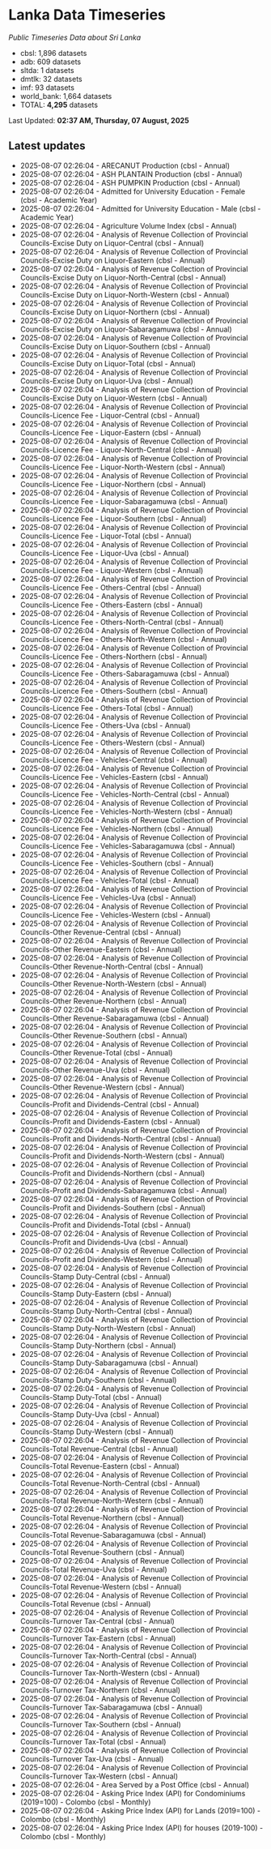 # Lanka Data Timeseries
*Public Timeseries Data about Sri Lanka*

* cbsl: 1,896 datasets
* adb: 609 datasets
* sltda: 1 datasets
* dmtlk: 32 datasets
* imf: 93 datasets
* world_bank: 1,664 datasets
* TOTAL: **4,295** datasets

Last Updated: **02:37 AM, Thursday, 07 August, 2025**

## Latest updates

* 2025-08-07 02:26:04 - ARECANUT Production (cbsl - Annual)
* 2025-08-07 02:26:04 - ASH PLANTAIN Production (cbsl - Annual)
* 2025-08-07 02:26:04 - ASH PUMPKIN Production (cbsl - Annual)
* 2025-08-07 02:26:04 - Admitted for University Education - Female (cbsl - Academic Year)
* 2025-08-07 02:26:04 - Admitted for University Education - Male (cbsl - Academic Year)
* 2025-08-07 02:26:04 - Agriculture Volume Index (cbsl - Annual)
* 2025-08-07 02:26:04 - Analysis of Revenue Collection of Provincial Councils-Excise Duty on Liquor-Central (cbsl - Annual)
* 2025-08-07 02:26:04 - Analysis of Revenue Collection of Provincial Councils-Excise Duty on Liquor-Eastern (cbsl - Annual)
* 2025-08-07 02:26:04 - Analysis of Revenue Collection of Provincial Councils-Excise Duty on Liquor-North-Central (cbsl - Annual)
* 2025-08-07 02:26:04 - Analysis of Revenue Collection of Provincial Councils-Excise Duty on Liquor-North-Western (cbsl - Annual)
* 2025-08-07 02:26:04 - Analysis of Revenue Collection of Provincial Councils-Excise Duty on Liquor-Northern (cbsl - Annual)
* 2025-08-07 02:26:04 - Analysis of Revenue Collection of Provincial Councils-Excise Duty on Liquor-Sabaragamuwa (cbsl - Annual)
* 2025-08-07 02:26:04 - Analysis of Revenue Collection of Provincial Councils-Excise Duty on Liquor-Southern (cbsl - Annual)
* 2025-08-07 02:26:04 - Analysis of Revenue Collection of Provincial Councils-Excise Duty on Liquor-Total (cbsl - Annual)
* 2025-08-07 02:26:04 - Analysis of Revenue Collection of Provincial Councils-Excise Duty on Liquor-Uva (cbsl - Annual)
* 2025-08-07 02:26:04 - Analysis of Revenue Collection of Provincial Councils-Excise Duty on Liquor-Western (cbsl - Annual)
* 2025-08-07 02:26:04 - Analysis of Revenue Collection of Provincial Councils-Licence Fee - Liquor-Central (cbsl - Annual)
* 2025-08-07 02:26:04 - Analysis of Revenue Collection of Provincial Councils-Licence Fee - Liquor-Eastern (cbsl - Annual)
* 2025-08-07 02:26:04 - Analysis of Revenue Collection of Provincial Councils-Licence Fee - Liquor-North-Central (cbsl - Annual)
* 2025-08-07 02:26:04 - Analysis of Revenue Collection of Provincial Councils-Licence Fee - Liquor-North-Western (cbsl - Annual)
* 2025-08-07 02:26:04 - Analysis of Revenue Collection of Provincial Councils-Licence Fee - Liquor-Northern (cbsl - Annual)
* 2025-08-07 02:26:04 - Analysis of Revenue Collection of Provincial Councils-Licence Fee - Liquor-Sabaragamuwa (cbsl - Annual)
* 2025-08-07 02:26:04 - Analysis of Revenue Collection of Provincial Councils-Licence Fee - Liquor-Southern (cbsl - Annual)
* 2025-08-07 02:26:04 - Analysis of Revenue Collection of Provincial Councils-Licence Fee - Liquor-Total (cbsl - Annual)
* 2025-08-07 02:26:04 - Analysis of Revenue Collection of Provincial Councils-Licence Fee - Liquor-Uva (cbsl - Annual)
* 2025-08-07 02:26:04 - Analysis of Revenue Collection of Provincial Councils-Licence Fee - Liquor-Western (cbsl - Annual)
* 2025-08-07 02:26:04 - Analysis of Revenue Collection of Provincial Councils-Licence Fee - Others-Central (cbsl - Annual)
* 2025-08-07 02:26:04 - Analysis of Revenue Collection of Provincial Councils-Licence Fee - Others-Eastern (cbsl - Annual)
* 2025-08-07 02:26:04 - Analysis of Revenue Collection of Provincial Councils-Licence Fee - Others-North-Central (cbsl - Annual)
* 2025-08-07 02:26:04 - Analysis of Revenue Collection of Provincial Councils-Licence Fee - Others-North-Western (cbsl - Annual)
* 2025-08-07 02:26:04 - Analysis of Revenue Collection of Provincial Councils-Licence Fee - Others-Northern (cbsl - Annual)
* 2025-08-07 02:26:04 - Analysis of Revenue Collection of Provincial Councils-Licence Fee - Others-Sabaragamuwa (cbsl - Annual)
* 2025-08-07 02:26:04 - Analysis of Revenue Collection of Provincial Councils-Licence Fee - Others-Southern (cbsl - Annual)
* 2025-08-07 02:26:04 - Analysis of Revenue Collection of Provincial Councils-Licence Fee - Others-Total (cbsl - Annual)
* 2025-08-07 02:26:04 - Analysis of Revenue Collection of Provincial Councils-Licence Fee - Others-Uva (cbsl - Annual)
* 2025-08-07 02:26:04 - Analysis of Revenue Collection of Provincial Councils-Licence Fee - Others-Western (cbsl - Annual)
* 2025-08-07 02:26:04 - Analysis of Revenue Collection of Provincial Councils-Licence Fee - Vehicles-Central (cbsl - Annual)
* 2025-08-07 02:26:04 - Analysis of Revenue Collection of Provincial Councils-Licence Fee - Vehicles-Eastern (cbsl - Annual)
* 2025-08-07 02:26:04 - Analysis of Revenue Collection of Provincial Councils-Licence Fee - Vehicles-North-Central (cbsl - Annual)
* 2025-08-07 02:26:04 - Analysis of Revenue Collection of Provincial Councils-Licence Fee - Vehicles-North-Western (cbsl - Annual)
* 2025-08-07 02:26:04 - Analysis of Revenue Collection of Provincial Councils-Licence Fee - Vehicles-Northern (cbsl - Annual)
* 2025-08-07 02:26:04 - Analysis of Revenue Collection of Provincial Councils-Licence Fee - Vehicles-Sabaragamuwa (cbsl - Annual)
* 2025-08-07 02:26:04 - Analysis of Revenue Collection of Provincial Councils-Licence Fee - Vehicles-Southern (cbsl - Annual)
* 2025-08-07 02:26:04 - Analysis of Revenue Collection of Provincial Councils-Licence Fee - Vehicles-Total (cbsl - Annual)
* 2025-08-07 02:26:04 - Analysis of Revenue Collection of Provincial Councils-Licence Fee - Vehicles-Uva (cbsl - Annual)
* 2025-08-07 02:26:04 - Analysis of Revenue Collection of Provincial Councils-Licence Fee - Vehicles-Western (cbsl - Annual)
* 2025-08-07 02:26:04 - Analysis of Revenue Collection of Provincial Councils-Other Revenue-Central (cbsl - Annual)
* 2025-08-07 02:26:04 - Analysis of Revenue Collection of Provincial Councils-Other Revenue-Eastern (cbsl - Annual)
* 2025-08-07 02:26:04 - Analysis of Revenue Collection of Provincial Councils-Other Revenue-North-Central (cbsl - Annual)
* 2025-08-07 02:26:04 - Analysis of Revenue Collection of Provincial Councils-Other Revenue-North-Western (cbsl - Annual)
* 2025-08-07 02:26:04 - Analysis of Revenue Collection of Provincial Councils-Other Revenue-Northern (cbsl - Annual)
* 2025-08-07 02:26:04 - Analysis of Revenue Collection of Provincial Councils-Other Revenue-Sabaragamuwa (cbsl - Annual)
* 2025-08-07 02:26:04 - Analysis of Revenue Collection of Provincial Councils-Other Revenue-Southern (cbsl - Annual)
* 2025-08-07 02:26:04 - Analysis of Revenue Collection of Provincial Councils-Other Revenue-Total (cbsl - Annual)
* 2025-08-07 02:26:04 - Analysis of Revenue Collection of Provincial Councils-Other Revenue-Uva (cbsl - Annual)
* 2025-08-07 02:26:04 - Analysis of Revenue Collection of Provincial Councils-Other Revenue-Western (cbsl - Annual)
* 2025-08-07 02:26:04 - Analysis of Revenue Collection of Provincial Councils-Profit and Dividends-Central (cbsl - Annual)
* 2025-08-07 02:26:04 - Analysis of Revenue Collection of Provincial Councils-Profit and Dividends-Eastern (cbsl - Annual)
* 2025-08-07 02:26:04 - Analysis of Revenue Collection of Provincial Councils-Profit and Dividends-North-Central (cbsl - Annual)
* 2025-08-07 02:26:04 - Analysis of Revenue Collection of Provincial Councils-Profit and Dividends-North-Western (cbsl - Annual)
* 2025-08-07 02:26:04 - Analysis of Revenue Collection of Provincial Councils-Profit and Dividends-Northern (cbsl - Annual)
* 2025-08-07 02:26:04 - Analysis of Revenue Collection of Provincial Councils-Profit and Dividends-Sabaragamuwa (cbsl - Annual)
* 2025-08-07 02:26:04 - Analysis of Revenue Collection of Provincial Councils-Profit and Dividends-Southern (cbsl - Annual)
* 2025-08-07 02:26:04 - Analysis of Revenue Collection of Provincial Councils-Profit and Dividends-Total (cbsl - Annual)
* 2025-08-07 02:26:04 - Analysis of Revenue Collection of Provincial Councils-Profit and Dividends-Uva (cbsl - Annual)
* 2025-08-07 02:26:04 - Analysis of Revenue Collection of Provincial Councils-Profit and Dividends-Western (cbsl - Annual)
* 2025-08-07 02:26:04 - Analysis of Revenue Collection of Provincial Councils-Stamp Duty-Central (cbsl - Annual)
* 2025-08-07 02:26:04 - Analysis of Revenue Collection of Provincial Councils-Stamp Duty-Eastern (cbsl - Annual)
* 2025-08-07 02:26:04 - Analysis of Revenue Collection of Provincial Councils-Stamp Duty-North-Central (cbsl - Annual)
* 2025-08-07 02:26:04 - Analysis of Revenue Collection of Provincial Councils-Stamp Duty-North-Western (cbsl - Annual)
* 2025-08-07 02:26:04 - Analysis of Revenue Collection of Provincial Councils-Stamp Duty-Northern (cbsl - Annual)
* 2025-08-07 02:26:04 - Analysis of Revenue Collection of Provincial Councils-Stamp Duty-Sabaragamuwa (cbsl - Annual)
* 2025-08-07 02:26:04 - Analysis of Revenue Collection of Provincial Councils-Stamp Duty-Southern (cbsl - Annual)
* 2025-08-07 02:26:04 - Analysis of Revenue Collection of Provincial Councils-Stamp Duty-Total (cbsl - Annual)
* 2025-08-07 02:26:04 - Analysis of Revenue Collection of Provincial Councils-Stamp Duty-Uva (cbsl - Annual)
* 2025-08-07 02:26:04 - Analysis of Revenue Collection of Provincial Councils-Stamp Duty-Western (cbsl - Annual)
* 2025-08-07 02:26:04 - Analysis of Revenue Collection of Provincial Councils-Total Revenue-Central (cbsl - Annual)
* 2025-08-07 02:26:04 - Analysis of Revenue Collection of Provincial Councils-Total Revenue-Eastern (cbsl - Annual)
* 2025-08-07 02:26:04 - Analysis of Revenue Collection of Provincial Councils-Total Revenue-North-Central (cbsl - Annual)
* 2025-08-07 02:26:04 - Analysis of Revenue Collection of Provincial Councils-Total Revenue-North-Western (cbsl - Annual)
* 2025-08-07 02:26:04 - Analysis of Revenue Collection of Provincial Councils-Total Revenue-Northern (cbsl - Annual)
* 2025-08-07 02:26:04 - Analysis of Revenue Collection of Provincial Councils-Total Revenue-Sabaragamuwa (cbsl - Annual)
* 2025-08-07 02:26:04 - Analysis of Revenue Collection of Provincial Councils-Total Revenue-Southern (cbsl - Annual)
* 2025-08-07 02:26:04 - Analysis of Revenue Collection of Provincial Councils-Total Revenue-Uva (cbsl - Annual)
* 2025-08-07 02:26:04 - Analysis of Revenue Collection of Provincial Councils-Total Revenue-Western (cbsl - Annual)
* 2025-08-07 02:26:04 - Analysis of Revenue Collection of Provincial Councils-Total Revenue (cbsl - Annual)
* 2025-08-07 02:26:04 - Analysis of Revenue Collection of Provincial Councils-Turnover Tax-Central (cbsl - Annual)
* 2025-08-07 02:26:04 - Analysis of Revenue Collection of Provincial Councils-Turnover Tax-Eastern (cbsl - Annual)
* 2025-08-07 02:26:04 - Analysis of Revenue Collection of Provincial Councils-Turnover Tax-North-Central (cbsl - Annual)
* 2025-08-07 02:26:04 - Analysis of Revenue Collection of Provincial Councils-Turnover Tax-North-Western (cbsl - Annual)
* 2025-08-07 02:26:04 - Analysis of Revenue Collection of Provincial Councils-Turnover Tax-Northern (cbsl - Annual)
* 2025-08-07 02:26:04 - Analysis of Revenue Collection of Provincial Councils-Turnover Tax-Sabaragamuwa (cbsl - Annual)
* 2025-08-07 02:26:04 - Analysis of Revenue Collection of Provincial Councils-Turnover Tax-Southern (cbsl - Annual)
* 2025-08-07 02:26:04 - Analysis of Revenue Collection of Provincial Councils-Turnover Tax-Total (cbsl - Annual)
* 2025-08-07 02:26:04 - Analysis of Revenue Collection of Provincial Councils-Turnover Tax-Uva (cbsl - Annual)
* 2025-08-07 02:26:04 - Analysis of Revenue Collection of Provincial Councils-Turnover Tax-Western (cbsl - Annual)
* 2025-08-07 02:26:04 - Area Served by a Post Office (cbsl - Annual)
* 2025-08-07 02:26:04 - Asking Price Index (API) for Condominiums (2019=100) - Colombo (cbsl - Monthly)
* 2025-08-07 02:26:04 - Asking Price Index (API) for Lands (2019=100) - Colombo (cbsl - Monthly)
* 2025-08-07 02:26:04 - Asking Price Index (API) for houses (2019-100) - Colombo (cbsl - Monthly)